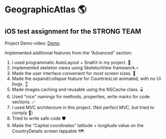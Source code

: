 # GeographicAtlas :earth_americas:
## iOS test assignment for the STRONG TEAM

Project Demo video: [Demo](https://drive.google.com/file/d/1rN3mxiq218AnD2-k-0lanQIspnTUrTx1/view?usp=share_link) 

Implemented additional features from the “Advanced” section: 
1. I used programmatic AutoLayout + SnaKit in my project. :triangular_ruler:
2. Implemented skeleton views using SkeletonView framework.💀
3. Made the user interface convenient for most screen sizes. :iphone:
4. Made the expand/collapse feature for CountriesList animated, with no UI bugs. :arrow_up_down:
5. Made images caching and reusable using the NSCache class. ⌛
6. Used “nice” namings for methods, properties, write marks for code sections. ✅
7. I used MVC architecture in this project. (Not perfect MVC, but tried to comply :grimacing:) 
8. Tried to write safe code :shield:
9. Made the “Capital coordinates” latitude + longitude value on the CountryDetails screen tappable :world_map:
